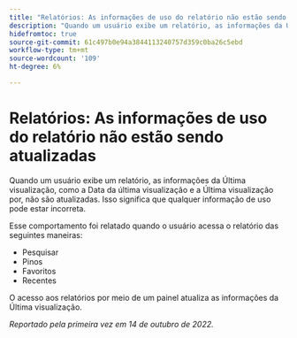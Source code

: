 ```yaml
---
title: "Relatórios: As informações de uso do relatório não estão sendo atualizadas"
description: "Quando um usuário exibe um relatório, as informações da Última visualização, como a Data da última visualização e a Última visualização por, não são atualizadas. Isso significa que qualquer informação de uso pode estar incorreta."
hidefromtoc: true
source-git-commit: 61c497b0e94a3844113240757d359c0ba26c5ebd
workflow-type: tm+mt
source-wordcount: '109'
ht-degree: 6%

---
```



# Relatórios: As informações de uso do relatório não estão sendo atualizadas

Quando um usuário exibe um relatório, as informações da Última visualização, como a Data da última visualização e a Última visualização por, não são atualizadas. Isso significa que qualquer informação de uso pode estar incorreta.

Esse comportamento foi relatado quando o usuário acessa o relatório das seguintes maneiras:

* Pesquisar
* Pinos
* Favoritos
* Recentes

O acesso aos relatórios por meio de um painel atualiza as informações da Última visualização.

_Reportado pela primeira vez em 14 de outubro de 2022._

